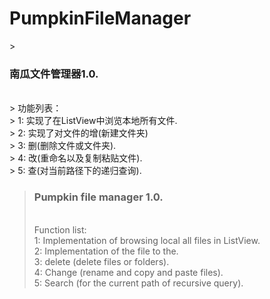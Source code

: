 <h1>PumpkinFileManager</h1>
> <h3>南瓜文件管理器1.0.</h3></br>
> 功能列表：</br>
> 1: 实现了在ListView中浏览本地所有文件.</br>
> 2: 实现了对文件的增(新建文件夹)</br>
> 3: 删(删除文件或文件夹).</br>
> 4: 改(重命名以及复制粘贴文件).</br>
> 5: 查(对当前路径下的递归查询).</br>


> <h3> Pumpkin file manager 1.0.</h3></br>
> Function list: </br>
> 1: Implementation of browsing local all files in ListView.</br>
> 2: Implementation of the file to the.</br>
> 3: delete (delete files or folders).</br>
> 4: Change (rename and copy and paste files).</br>
> 5: Search (for the current path of recursive query).</br>

